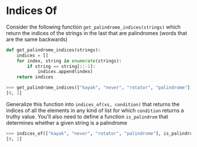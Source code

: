 # Indices Of
Consider the following function `get_palindrome_indices(strings)`
which return the indices of the strings in the last that are palindromes (words that are the same backwards)
```python
def get_palindrome_indices(strings):
    indices = []
    for index, string in enumerate(strings):
        if string == string[::-1]:
            indices.append(index)
    return indices

>>> get_palindrome_indices(["kayak", "never", "rotator", "palindrome"])
[0, 2]
```

Generalize this function into `indices_of(xs, condition)` that returns the indices of all the elements in any kind of
list for which `condition` returns a truthy value. You'll also need to define a function `is_palindrom` that determines
whether a given string is a palindrome

```python
>>> indices_of(["kayak", "never", "rotator", "palindrome"], is_palindrome)
[0, 2]
```
